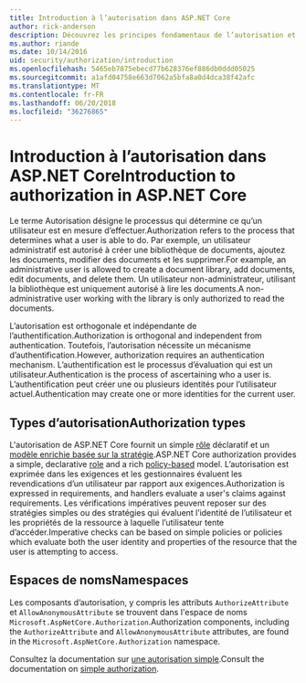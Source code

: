 ```yaml
---
title: Introduction à l’autorisation dans ASP.NET Core
author: rick-anderson
description: Découvrez les principes fondamentaux de l’autorisation et le fonctionnement des autorisations dans les applications ASP.NET Core.
ms.author: riande
ms.date: 10/14/2016
uid: security/authorization/introduction
ms.openlocfilehash: 5465eb7875ebecd77b628376ef886db0ddd05025
ms.sourcegitcommit: a1afd04758e663d7062a5bfa8a0d4dca38f42afc
ms.translationtype: MT
ms.contentlocale: fr-FR
ms.lasthandoff: 06/20/2018
ms.locfileid: "36276865"
---
```

# <a name="introduction-to-authorization-in-aspnet-core"></a><span data-ttu-id="54b1d-103">Introduction à l’autorisation dans ASP.NET Core</span><span class="sxs-lookup"><span data-stu-id="54b1d-103">Introduction to authorization in ASP.NET Core</span></span>

<a name="security-authorization-introduction"></a>

<span data-ttu-id="54b1d-104">Le terme Autorisation désigne le processus qui détermine ce qu’un utilisateur est en mesure d’effectuer.</span><span class="sxs-lookup"><span data-stu-id="54b1d-104">Authorization refers to the process that determines what a user is able to do.</span></span> <span data-ttu-id="54b1d-105">Par exemple, un utilisateur administratif est autorisé à créer une bibliothèque de documents, ajoutez les documents, modifier des documents et les supprimer.</span><span class="sxs-lookup"><span data-stu-id="54b1d-105">For example, an administrative user is allowed to create a document library, add documents, edit documents, and delete them.</span></span> <span data-ttu-id="54b1d-106">Un utilisateur non-administrateur, utilisant la bibliothèque est uniquement autorisé à lire les documents.</span><span class="sxs-lookup"><span data-stu-id="54b1d-106">A non-administrative user working with the library is only authorized to read the documents.</span></span>

<span data-ttu-id="54b1d-107">L’autorisation est orthogonale et indépendante de l’authentification.</span><span class="sxs-lookup"><span data-stu-id="54b1d-107">Authorization is orthogonal and independent from authentication.</span></span> <span data-ttu-id="54b1d-108">Toutefois, l’autorisation nécessite un mécanisme d’authentification.</span><span class="sxs-lookup"><span data-stu-id="54b1d-108">However, authorization requires an authentication mechanism.</span></span> <span data-ttu-id="54b1d-109">L’authentification est le processus d’évaluation qui est un utilisateur.</span><span class="sxs-lookup"><span data-stu-id="54b1d-109">Authentication is the process of ascertaining who a user is.</span></span> <span data-ttu-id="54b1d-110">L’authentification peut créer une ou plusieurs identités pour l’utilisateur actuel.</span><span class="sxs-lookup"><span data-stu-id="54b1d-110">Authentication may create one or more identities for the current user.</span></span>

## <a name="authorization-types"></a><span data-ttu-id="54b1d-111">Types d’autorisation</span><span class="sxs-lookup"><span data-stu-id="54b1d-111">Authorization types</span></span>

<span data-ttu-id="54b1d-112">L'autorisation de ASP.NET Core fournit un simple [rôle](xref:security/authorization/roles) déclaratif et un [modèle enrichie basée sur la stratégie](xref:security/authorization/policies).</span><span class="sxs-lookup"><span data-stu-id="54b1d-112">ASP.NET Core authorization provides a simple, declarative [role](xref:security/authorization/roles) and a rich [policy-based](xref:security/authorization/policies) model.</span></span> <span data-ttu-id="54b1d-113">L’autorisation est exprimée dans les exigences et les gestionnaires évaluent les revendications d’un utilisateur par rapport aux exigences.</span><span class="sxs-lookup"><span data-stu-id="54b1d-113">Authorization is expressed in requirements, and handlers evaluate a user's claims against requirements.</span></span> <span data-ttu-id="54b1d-114">Les vérifications impératives peuvent reposer sur des stratégies simples ou des stratégies qui évaluent l’identité de l’utilisateur et les propriétés de la ressource à laquelle l’utilisateur tente d’accéder.</span><span class="sxs-lookup"><span data-stu-id="54b1d-114">Imperative checks can be based on simple policies or policies which evaluate both the user identity and properties of the resource that the user is attempting to access.</span></span>

## <a name="namespaces"></a><span data-ttu-id="54b1d-115">Espaces de noms</span><span class="sxs-lookup"><span data-stu-id="54b1d-115">Namespaces</span></span>

<span data-ttu-id="54b1d-116">Les composants d’autorisation, y compris les attributs `AuthorizeAttribute` et `AllowAnonymousAttribute` se trouvent dans l'espace de noms `Microsoft.AspNetCore.Authorization`.</span><span class="sxs-lookup"><span data-stu-id="54b1d-116">Authorization components, including the `AuthorizeAttribute` and `AllowAnonymousAttribute` attributes, are found in the `Microsoft.AspNetCore.Authorization` namespace.</span></span>

<span data-ttu-id="54b1d-117">Consultez la documentation sur [une autorisation simple](xref:security/authorization/simple).</span><span class="sxs-lookup"><span data-stu-id="54b1d-117">Consult the documentation on [simple authorization](xref:security/authorization/simple).</span></span>
